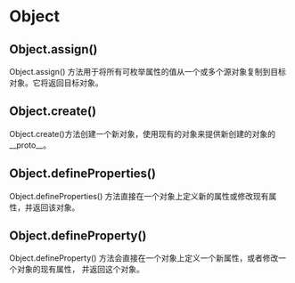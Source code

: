 # Object

## Object.assign() 

Object.assign() 方法用于将所有可枚举属性的值从一个或多个源对象复制到目标对象。它将返回目标对象。

## Object.create()

Object.create()方法创建一个新对象，使用现有的对象来提供新创建的对象的__proto__。  

## Object.defineProperties()

Object.defineProperties() 方法直接在一个对象上定义新的属性或修改现有属性，并返回该对象。

## Object.defineProperty() 

Object.defineProperty() 方法会直接在一个对象上定义一个新属性，或者修改一个对象的现有属性， 并返回这个对象。